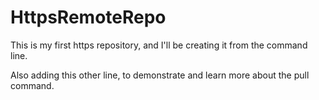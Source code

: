 # HttpsRemoteRepo
This is my first https repository, and I'll be creating it from the command line. 



Also adding this other line, to demonstrate and learn more about the pull command.
